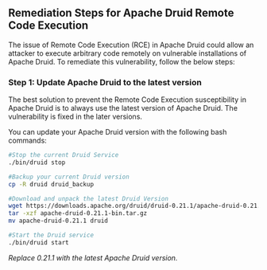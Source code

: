 

## Remediation Steps for Apache Druid Remote Code Execution

The issue of Remote Code Execution (RCE) in Apache Druid could allow an attacker to execute arbitrary code remotely on vulnerable installations of Apache Druid. To remediate this vulnerability, follow the below steps:

### Step 1: Update Apache Druid to the latest version

The best solution to prevent the Remote Code Execution susceptibility in Apache Druid is to always use the latest version of Apache Druid. The vulnerability is fixed in the later versions. 

You can update your Apache Druid version with the following bash commands:

```bash
#Stop the current Druid Service
./bin/druid stop

#Backup your current Druid version
cp -R druid druid_backup

#Download and unpack the latest Druid Version
wget https://downloads.apache.org/druid/druid-0.21.1/apache-druid-0.21.1-bin.tar.gz
tar -xzf apache-druid-0.21.1-bin.tar.gz
mv apache-druid-0.21.1 druid

#Start the Druid service
./bin/druid start
```

_Replace 0.21.1 with the latest Apache Druid version._